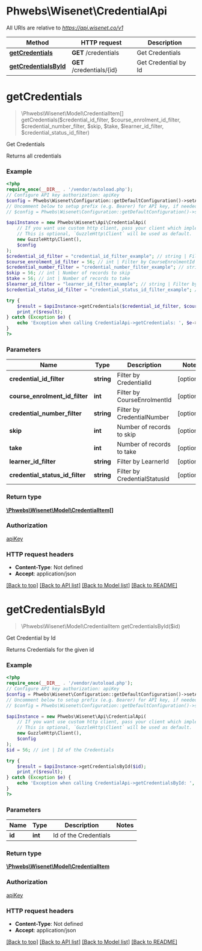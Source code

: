 # Phwebs\Wisenet\CredentialApi

All URIs are relative to *https://api.wisenet.co/v1*

Method | HTTP request | Description
------------- | ------------- | -------------
[**getCredentials**](CredentialApi.md#getcredentials) | **GET** /credentials | Get Credentials
[**getCredentialsById**](CredentialApi.md#getcredentialsbyid) | **GET** /credentials/{id} | Get Credential by Id

# **getCredentials**
> \Phwebs\Wisenet\Model\CredentialItem[] getCredentials($credential_id_filter, $course_enrolment_id_filter, $credential_number_filter, $skip, $take, $learner_id_filter, $credential_status_id_filter)

Get Credentials

Returns all credentials

### Example
```php
<?php
require_once(__DIR__ . '/vendor/autoload.php');
// Configure API key authorization: apiKey
$config = Phwebs\Wisenet\Configuration::getDefaultConfiguration()->setApiKey('x-api-key', 'YOUR_API_KEY');
// Uncomment below to setup prefix (e.g. Bearer) for API key, if needed
// $config = Phwebs\Wisenet\Configuration::getDefaultConfiguration()->setApiKeyPrefix('x-api-key', 'Bearer');

$apiInstance = new Phwebs\Wisenet\Api\CredentialApi(
    // If you want use custom http client, pass your client which implements `GuzzleHttp\ClientInterface`.
    // This is optional, `GuzzleHttp\Client` will be used as default.
    new GuzzleHttp\Client(),
    $config
);
$credential_id_filter = "credential_id_filter_example"; // string | Filter by CredentialId
$course_enrolment_id_filter = 56; // int | Filter by CourseEnrolmentId
$credential_number_filter = "credential_number_filter_example"; // string | Filter by CredentialNumber
$skip = 56; // int | Number of records to skip
$take = 56; // int | Number of records to take
$learner_id_filter = "learner_id_filter_example"; // string | Filter by LearnerId
$credential_status_id_filter = "credential_status_id_filter_example"; // string | Filter by CredentialStatusId

try {
    $result = $apiInstance->getCredentials($credential_id_filter, $course_enrolment_id_filter, $credential_number_filter, $skip, $take, $learner_id_filter, $credential_status_id_filter);
    print_r($result);
} catch (Exception $e) {
    echo 'Exception when calling CredentialApi->getCredentials: ', $e->getMessage(), PHP_EOL;
}
?>
```

### Parameters

Name | Type | Description  | Notes
------------- | ------------- | ------------- | -------------
 **credential_id_filter** | **string**| Filter by CredentialId | [optional]
 **course_enrolment_id_filter** | **int**| Filter by CourseEnrolmentId | [optional]
 **credential_number_filter** | **string**| Filter by CredentialNumber | [optional]
 **skip** | **int**| Number of records to skip | [optional]
 **take** | **int**| Number of records to take | [optional]
 **learner_id_filter** | **string**| Filter by LearnerId | [optional]
 **credential_status_id_filter** | **string**| Filter by CredentialStatusId | [optional]

### Return type

[**\Phwebs\Wisenet\Model\CredentialItem[]**](../Model/CredentialItem.md)

### Authorization

[apiKey](../../README.md#apiKey)

### HTTP request headers

 - **Content-Type**: Not defined
 - **Accept**: application/json

[[Back to top]](#) [[Back to API list]](../../README.md#documentation-for-api-endpoints) [[Back to Model list]](../../README.md#documentation-for-models) [[Back to README]](../../README.md)

# **getCredentialsById**
> \Phwebs\Wisenet\Model\CredentialItem getCredentialsById($id)

Get Credential by Id

Returns Credentials for the given id

### Example
```php
<?php
require_once(__DIR__ . '/vendor/autoload.php');
// Configure API key authorization: apiKey
$config = Phwebs\Wisenet\Configuration::getDefaultConfiguration()->setApiKey('x-api-key', 'YOUR_API_KEY');
// Uncomment below to setup prefix (e.g. Bearer) for API key, if needed
// $config = Phwebs\Wisenet\Configuration::getDefaultConfiguration()->setApiKeyPrefix('x-api-key', 'Bearer');

$apiInstance = new Phwebs\Wisenet\Api\CredentialApi(
    // If you want use custom http client, pass your client which implements `GuzzleHttp\ClientInterface`.
    // This is optional, `GuzzleHttp\Client` will be used as default.
    new GuzzleHttp\Client(),
    $config
);
$id = 56; // int | Id of the Credentials

try {
    $result = $apiInstance->getCredentialsById($id);
    print_r($result);
} catch (Exception $e) {
    echo 'Exception when calling CredentialApi->getCredentialsById: ', $e->getMessage(), PHP_EOL;
}
?>
```

### Parameters

Name | Type | Description  | Notes
------------- | ------------- | ------------- | -------------
 **id** | **int**| Id of the Credentials |

### Return type

[**\Phwebs\Wisenet\Model\CredentialItem**](../Model/CredentialItem.md)

### Authorization

[apiKey](../../README.md#apiKey)

### HTTP request headers

 - **Content-Type**: Not defined
 - **Accept**: application/json

[[Back to top]](#) [[Back to API list]](../../README.md#documentation-for-api-endpoints) [[Back to Model list]](../../README.md#documentation-for-models) [[Back to README]](../../README.md)

